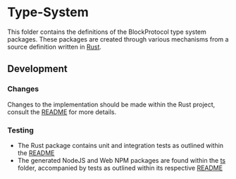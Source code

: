 # Type-System

This folder contains the definitions of the BlockProtocol type system packages. 
These packages are created through various mechanisms from a source definition written in [Rust](./rust).

## Development

### Changes
Changes to the implementation should be made within the Rust project, consult the [README](./rust/README.md) for more details.

### Testing
- The Rust package contains unit and integration tests as outlined within the [README](./rust/README.md#Testing)
- The generated NodeJS and Web NPM packages are found within the [ts](./ts) folder, accompanied by tests as outlined within its respective [README](./ts/README.md#Testing)
